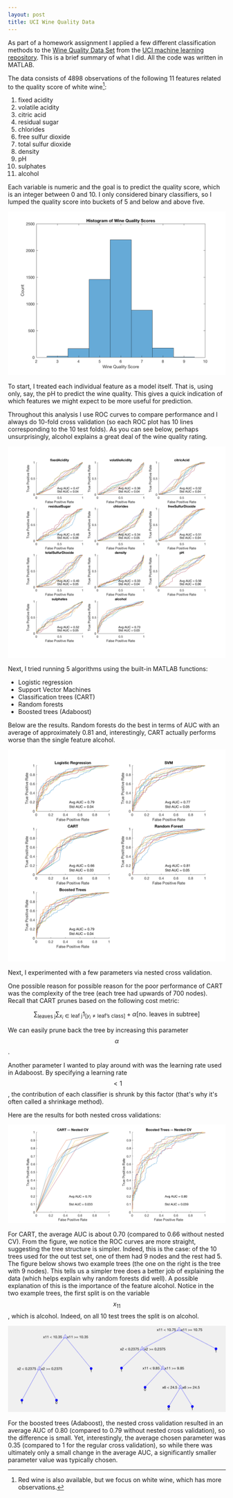 ```yaml
---
layout: post
title: UCI Wine Quality Data
---
```


As part of a homework assignment I applied a few different classification methods to the [Wine Quality Data Set](http://archive.ics.uci.edu/ml/datasets/Wine+Quality) from the [UCI machine learning repository](http://archive.ics.uci.edu/ml/index.html). This is a brief summary of what I did. All the code was written in MATLAB.

The data consists of 4898 observations of the following 11 features related to the quality score of white wine[^1]:

[^1]: Red wine is also available, but we focus on white wine, which has more observations.

1.  fixed acidity 
2.  volatile acidity 
3.  citric acid 
4.  residual sugar 
5.  chlorides 
6.  free sulfur dioxide 
7.  total sulfur dioxide 
8.  density 
9.  pH 
10. sulphates 
11. alcohol 

Each variable is numeric and the goal is to predict the quality score, which is an integer between 0 and 10. I only considered binary classifiers, so I lumped the quality score into buckets of 5 and below and above five. 

![Histogram](/img/2016-10-08-wine-data/hist_wine_quality_score.png)

To start, I treated each individual feature as a model itself. That is, using only, say, the pH to predict the wine quality. This gives a quick indication of which features we might expect to be more useful for prediction. 

Throughout this analysis I use ROC curves to compare performance and I always do 10-fold cross validation (so each ROC plot has 10 lines corresponding to the 10 test folds). As you can see below, perhaps unsurprisingly, alcohol explains a great deal of the wine quality rating.

![Features](/img/2016-10-08-wine-data/features.png)

Next, I tried running 5 algorithms using the built-in MATLAB functions:

*   Logistic regression
*   Support Vector Machines
*   Classification trees (CART)
*   Random forests
*   Boosted trees (Adaboost)

Below are the results. Random forests do the best in terms of AUC with an average of approximately 0.81 and, interestingly, CART actually performs worse than the single feature alcohol. 

![Features](/img/2016-10-08-wine-data/ROC_algos.png)

Next, I experimented with a few parameters via nested cross validation. 

One possible reason for possible reason for the poor performance of CART was the complexity of the tree (each tree had upwards of 700 nodes).  Recall that CART prunes based on the following cost metric:

$$\sum_{\text{leaves j}} \sum_{x_i \in \text{leaf j}}1_{[y_i \neq \text{leaf's class}]} + \alpha [\text{no. leaves in subtree}]$$

We can easily prune back the tree by increasing this parameter $$\alpha$$.

Another parameter I wanted to play around with was the learning rate used in Adaboost. By specifying a learning rate $$<1$$, the contribution of each classifier is shrunk by this factor (that's why it's often called a shrinkage method). 

Here are the results for both nested cross validations:

![Nested CV results](/img/2016-10-08-wine-data/roc_ncv.png)


For CART, the average AUC is about 0.70 (compared to 0.66 without nested CV). From the figure, we notice the ROC curves are more straight, suggesting the tree structure is simpler. Indeed, this is the case: of the 10 trees used for the out test set, one of them had 9 nodes and the rest had 5. The figure below shows two example trees (the one on the right is the tree with 9 nodes). This tells us a simpler tree does a better job of explaining the data (which helps explain why random forests did well). A possible explanation of this is the importance of the feature alcohol. Notice in the two example trees, the first split is on the variable $$x_{11}$$, which is alcohol. Indeed, on all 10 test trees the split is on alcohol.

![Example trees from nested CV (outer test fold)](/img/2016-10-08-wine-data/trees.png)

For the boosted trees (Adaboost), the nested cross validation resulted in an average AUC of 0.80 (compared to 0.79 without nested cross validation), so the difference is small. Yet, interestingly, the average chosen parameter was 0.35 (compared to 1 for the regular cross validation), so while there was ultimately only a small change in the average AUC, a significantly smaller parameter value was typically chosen.